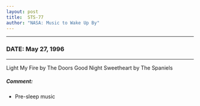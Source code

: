 ```yaml
---
layout: post
title:  STS-77
author: "NASA: Music to Wake Up By"
---
```


----
### DATE: May 27, 1996
----
Light My Fire by The Doors
Good Night Sweetheart by The Spaniels

##### Comment:
* Pre-sleep music
